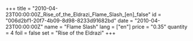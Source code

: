 +++
title = "2010-04-23T00:00:00Z_Rise_of_the_Eldrazi_Flame_Slash_[en]_false"
id = "006d2bf1-20f7-4b09-8d98-8233d91682bd"
date = "2010-04-23T00:00:00Z"
name = "Flame Slash"
lang = ["en"]
price = "0.35"
quantity = 4
foil = false
set = "Rise of the Eldrazi"
+++
